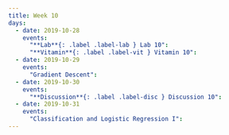 ```yaml
---
title: Week 10
days:
  - date: 2019-10-28
    events:
      "**Lab**{: .label .label-lab } Lab 10":
      "**Vitamin**{: .label .label-vit } Vitamin 10":
  - date: 2019-10-29
    events:
      "Gradient Descent":
  - date: 2019-10-30
    events:
      "**Discussion**{: .label .label-disc } Discussion 10":
  - date: 2019-10-31
    events:
      "Classification and Logistic Regression I":
---
```

